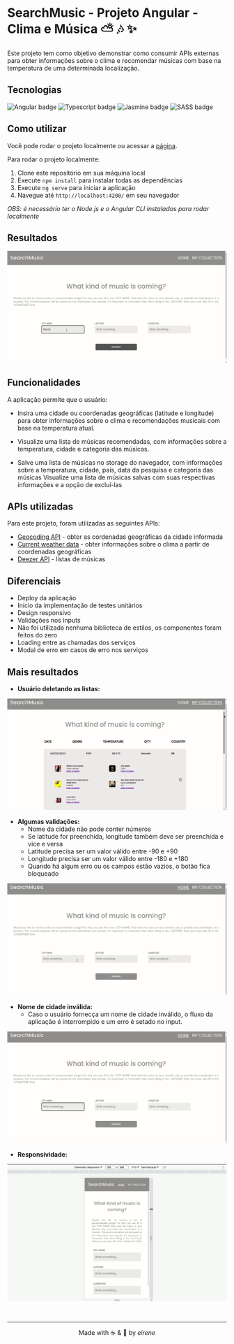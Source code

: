 # SearchMusic - Projeto Angular - Clima e Música :partly_sunny: :notes: :sparkles:

Este projeto tem como objetivo demonstrar como consumir APIs externas para obter informações sobre o clima e recomendar músicas com base na temperatura de uma determinada localização.

## Tecnologias

![Angular badge](https://img.shields.io/badge/Angular-DD0031?style=for-the-badge&logo=angular&logoColor=white) ![Typescript badge](https://img.shields.io/badge/TypeScript-007ACC?style=for-the-badge&logo=typescript&logoColor=white) ![Jasmine badge](https://img.shields.io/badge/Jasmine-8A4182?style=for-the-badge&logo=Jasmine&logoColor=white) ![SASS badge](https://img.shields.io/badge/Sass-CC6699?style=for-the-badge&logo=sass&logoColor=white)

## Como utilizar

Você pode rodar o projeto localmente ou acessar a [página](https://desafio-front-end-vert.vercel.app/home).

Para rodar o projeto localmente:

1. Clone este repositório em sua máquina local
2. Execute `npm install` para instalar todas as dependências
2. Execute `ng serve` para iniciar a aplicação
3. Navegue até `http://localhost:4200/` em seu navegador

_OBS: é necessário ter o Node.js e o Angular CLI instalados para rodar localmente_

## Resultados

![GIF da aplicação](/src/assets/gifs/Peek%2022-04-2023%2016-17.gif)

## Funcionalidades

A aplicação permite que o usuário:

- Insira uma cidade ou coordenadas geográficas (latitude e longitude) para obter informações sobre o clima e recomendações musicais com base na temperatura atual.

- Visualize uma lista de músicas recomendadas, com informações sobre a temperatura, cidade e categoria das músicas.

- Salve uma lista de músicas no storage do navegador, com informações sobre a temperatura, cidade, país, data da pesquisa e categoria das músicas
Visualize uma lista de músicas salvas com suas respectivas informações e a opção de excluí-las

## APIs utilizadas
Para este projeto, foram utilizadas as seguintes APIs:

- [Geocoding API](https://openweathermap.org/api/geocoding-api) - obter as cordenadas geográficas da cidade informada
- [Current weather data](https://openweathermap.org/current) - obter informações sobre o clima a partir de coordenadas geográficas
- [Deezer API](https://developers.deezer.com/api) - listas de músicas



## Diferenciais

- Deploy da aplicação
- Início da implementação de testes unitários
- Design responsivo
- Validações nos inputs
- Não foi utilizada nenhuma biblioteca de estilos, os componentes foram feitos do zero
- Loading entre as chamadas dos serviços
- Modal de erro em casos de erro nos serviços

## Mais resultados

- **Usuário deletando as listas:**

![GIF página listagem das recomendações](/src/assets/gifs/Peek%2022-04-2023%2016-18.gif)

- **Algumas validações:**
    - Nome da cidade não pode conter números
    - Se latitude for preenchida, longitude também deve ser preenchida e vice e versa
    - Latitude precisa ser um valor válido entre -90 e +90
    - Longitude precisa ser um valor válido entre -180 e +180
    - Quando há algum erro ou os campos estão vazios, o botão fica bloqueado

![GIF validações de input](/src/assets/gifs/Peek%2022-04-2023%2016-19.gif)

- **Nome de cidade inválida:**
    - Caso o usuário fornecça um nome de cidade inválido, o fluxo da aplicação é interrompido e um erro é setado no input.

![GIF nome de cidade inválido](/src/assets/gifs/Peek%2022-04-2023%2016-20.gif)

- **Responsividade:**

![GIF alterando a largura da aplicação](/src/assets/gifs/Peek%2022-04-2023%2016-42.gif)

<br>

<hr>

<div align="center">
    Made with ☕ & &#128156; by <i>eirene</>
</div>


